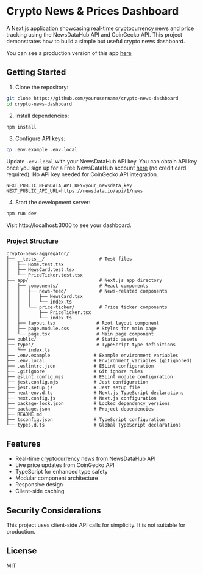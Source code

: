 # Crypto News & Prices Dashboard

A Next.js application showcasing real-time cryptocurrency news and price tracking using the NewsDataHub API and CoinGecko API. 
This project demonstrates how to build a simple but useful crypto news dashboard.

You can see a production version of this app [here](https://newsdatahub.com/crypto)


## Getting Started

1. Clone the repository:
```bash
git clone https://github.com/yourusername/crypto-news-dashboard
cd crypto-news-dashboard
```

2. Install dependencies:
```bash
npm install
```

3. Configure API keys:
```bash
cp .env.example .env.local
```

Update `.env.local` with your NewsDataHub API key. You can obtain API key once you sign up for a Free NewsDataHub account [here](https://newsdatahub.com/login) (no credit card required). 
No API key needed for CoinGecko API integration.
```
NEXT_PUBLIC_NEWSDATA_API_KEY=your_newsdata_key
NEXT_PUBLIC_API_URL=https://newsdata.io/api/1/news
```

4. Start the development server:
```bash
npm run dev
```

Visit http://localhost:3000 to see your dashboard.

### Project Structure
```
crypto-news-aggregator/
├── __tests__/                    # Test files
│   ├── Home.test.tsx
│   ├── NewsCard.test.tsx
│   └── PriceTicker.test.tsx
├── app/                          # Next.js app directory
│   ├── components/               # React components
│   │   ├── news-feed/            # News-related components
│   │   │   ├── NewsCard.tsx
│   │   │   └── index.ts
│   │   └── price-ticker/         # Price ticker components
│   │       ├── PriceTicker.tsx
│   │       └── index.ts
│   ├── layout.tsx               # Root layout component
│   ├── page.module.css          # Styles for main page
│   └── page.tsx                 # Main page component
├── public/                      # Static assets
├── types/                       # TypeScript type definitions
│   └── index.ts
├── .env.example                # Example environment variables
├── .env.local                  # Environment variables (gitignored)
├── .eslintrc.json              # ESLint configuration
├── .gitignore                  # Git ignore rules
├── eslint.config.mjs           # ESLint module configuration
├── jest.config.mjs             # Jest configuration
├── jest.setup.js               # Jest setup file
├── next-env.d.ts               # Next.js TypeScript declarations
├── next.config.js              # Next.js configuration
├── package-lock.json           # Locked dependency versions
├── package.json                # Project dependencies
├── README.md
├── tsconfig.json               # TypeScript configuration
└── types.d.ts                  # Global TypeScript declarations
```

## Features

- Real-time cryptocurrency news from NewsDataHub API
- Live price updates from CoinGecko API
- TypeScript for enhanced type safety
- Modular component architecture
- Responsive design
- Client-side caching

## Security Considerations

This project uses client-side API calls for simplicity. It is not suitable for production.

## License

MIT
